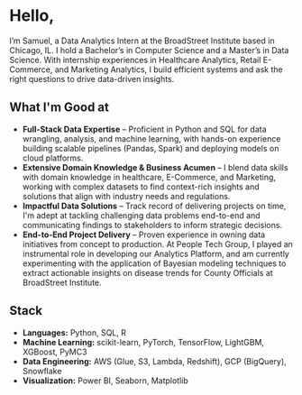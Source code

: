 # Hello,
I’m Samuel, a Data Analytics Intern at the BroadStreet Institute based in Chicago, IL. I hold a Bachelor’s in Computer Science and a Master’s in Data Science. With internship experiences in Healthcare Analytics, Retail E-Commerce, and Marketing Analytics, I build efficient systems and ask the right questions to drive data-driven insights.

## What I'm Good at
- **Full-Stack Data Expertise** – Proficient in Python and SQL for data wrangling, analysis, and machine learning, with hands-on experience building scalable pipelines (Pandas, Spark) and deploying models on cloud platforms.
- **Extensive Domain Knowledge & Business Acumen** – I blend data skills with domain knowledge in healthcare, E-Commerce, and Marketing, working with complex datasets to find context-rich insights and solutions that align with industry needs and regulations.
- **Impactful Data Solutions** – Track record of delivering projects on time, I'm adept at tackling challenging data problems end-to-end and communicating findings to stakeholders to inform strategic decisions.
- **End-to-End Project Delivery** – Proven experience in owning data initiatives from concept to production. At People Tech Group, I played an instrumental role in developing our Analytics Platform, and am currently experimenting with the application of Bayesian modeling techniques to extract actionable insights on disease trends for County Officials at BroadStreet Institute.

## Stack
- **Languages:** Python, SQL, R  
- **Machine Learning:** scikit-learn, PyTorch, TensorFlow, LightGBM, XGBoost, PyMC3  
- **Data Engineering:** AWS (Glue, S3, Lambda, Redshift), GCP (BigQuery), Snowflake  
- **Visualization:** Power BI, Seaborn, Matplotlib  

